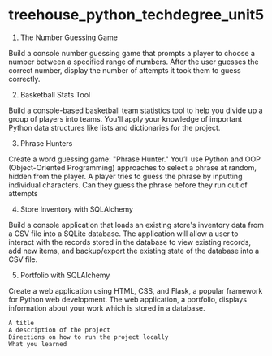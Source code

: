 # treehouse_python_techdegree_unit5
1. The Number Guessing Game

Build a console number guessing game that prompts a player to choose a number between a specified range of numbers. After the user guesses the correct number, display the number of attempts it took them to guess correctly. 

2. Basketball Stats Tool

Build a console-based basketball team statistics tool to help you divide up a group of players into teams. You'll apply your knowledge of important Python data structures like lists and dictionaries for the project. 


3. Phrase Hunters

Create a word guessing game: "Phrase Hunter." You’ll use Python and OOP (Object-Oriented Programming) approaches to select a phrase at random, hidden from the player. A player tries to guess the phrase by inputting individual characters. Can they guess the phrase before they run out of attempts


4. Store Inventory with SQLAlchemy

Build a console application that loads an existing store's inventory data from a CSV file into a SQLite database. The application will allow a user to interact with the records stored in the database to view existing records, add new items, and backup/export the existing state of the database into a CSV file.


5. Portfolio with SQLAlchemy 

Create a web application using HTML, CSS, and Flask, a popular framework for Python web development. The web application, a portfolio, displays information about your work which is stored in a database. 







    A title
    A description of the project
    Directions on how to run the project locally
    What you learned
